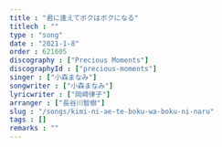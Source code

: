 ```yaml
---
title : "君に逢えてボクはボクになる"
titlech : ""
type : "song"
date : "2021-1-8"
order : 621605
discography : ["Precious Moments"]
discographyId : ["precious-moments"]
singer : ["小森まなみ"]
songwriter : ["小森まなみ"]
lyricwriter : ["岡崎律子"]
arranger : ["長谷川智樹"]
slug : "/songs/kimi-ni-ae-te-boku-wa-boku-ni-naru"
tags : []
remarks : ""
---
```


